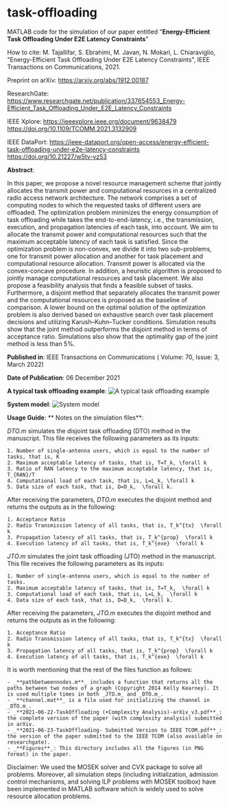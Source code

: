 # task-offloading
MATLAB code for the simulation of our paper entitled "**Energy-Efficient Task Offloading Under E2E Latency Constraints**"

How to cite:
M. Tajallifar, S. Ebrahimi,  M. Javan, N. Mokari, L. Chiaraviglio, "Energy-Efficient Task Offloading Under E2E Latency Constraints", IEEE Transactions on Communications, 2021.

Preprint on arXiv:
https://arxiv.org/abs/1912.00187

ResearchGate:
https://www.researchgate.net/publication/337654553_Energy-Efficient_Task_Offloading_Under_E2E_Latency_Constraints

IEEE Xplore:
https://ieeexplore.ieee.org/document/9638479
https://doi.org/10.1109/TCOMM.2021.3132909

IEEE DataPort:
https://ieee-dataport.org/open-access/energy-efficient-task-offloading-under-e2e-latency-constraints
https://doi.org/10.21227/w5tv-yz53


**Abstract**:

In this paper, we propose a novel resource management scheme that jointly allocates the transmit power and computational resources in a centralized radio access network architecture. The network comprises a set of computing nodes to which the requested tasks of different users are offloaded. The optimization problem minimizes the energy consumption of task offloading while takes the end-to-end-latency, i.e., the transmission, execution, and propagation latencies of each task, into account. We aim to allocate the transmit power and computational resources such that the maximum acceptable latency of each task is satisfied. Since the optimization problem is non-convex, we divide it into two sub-problems, one for transmit power allocation and another for task placement and computational resource allocation. Transmit power is allocated via the convex-concave procedure. In addition, a heuristic algorithm is proposed to jointly manage computational resources and task placement. We also propose a feasibility analysis that finds a feasible subset of tasks. Furthermore, a disjoint method that separately allocates the transmit power and the computational resources is proposed as the baseline of comparison. A lower bound on the optimal solution of the optimization problem is also derived based on exhaustive search over task placement decisions and utilizing Karush–Kuhn–Tucker conditions. Simulation results show that the joint method outperforms the disjoint method in terms of acceptance ratio. Simulations also show that the optimality gap of the joint method is less than 5%.


**Published in**: IEEE Transactions on Communications ( Volume: 70, Issue: 3, March 2022)

**Date of Publication**: 06 December 2021



**A typical task offloading example**:
![A typical task offloading example](https://github.com/sinaebrahimi/task-offloading/blob/main/Figures/1a.%20A%20typical%20task%20offloading%20example.png)

**System model**:
![System model](https://github.com/sinaebrahimi/task-offloading/blob/main/Figures/1b.%20System%20model.png)


**Usage Guide**:
**
Notes on the simulation files**:

_DTO.m_ simulates the disjoint task offloading (DTO) method in the manuscript. This file receives the following parameters as its inputs:

	1. Number of single-antenna users, which is equal to the number of tasks, that is, K
	2. Maximum acceptable latency of tasks, that is, T=T_k, \forall k
	3. Ratio of RAN latency to the maximum acceptable latency, that is, T_{RAN}/T
	4. Computational load of each task, that is, L=L_k, \forall k
	5. Data size of each task, that is, D=D_k,  \forall k.

After receiving the parameters, _DTO.m_ executes the disjoint method and returns the outputs as in the following:

	1. Acceptance Ratio
	2. Radio Transmission latency of all tasks, that is, T_k^{tx}  \forall k
	3. Propagation latency of all tasks, that is, T_k^{prop}  \forall k
	4. Execution latency of all tasks, that is, T_k^{exe}  \forall k

_JTO.m_ simulates the joint task offloading (JTO) method in the manuscript. This file receives the following parameters as its inputs:

	1. Number of single-antenna users, which is equal to the number of tasks.
	2. Maximum acceptable latency of tasks, that is, T=T_k,  \forall k
	3. Computational load of each task, that is, L=L_k,  \forall k
	4. Data size of each task, that is, D=D_k,  \forall k.

After receiving the parameters, _JTO.m_ executes the disjoint method and returns the outputs as in the following:

	1. Acceptance Ratio
	2. Radio Transmission latency of all tasks, that is, T_k^{tx}  \forall k
	3. Propagation latency of all tasks, that is, T_k^{prop}  \forall k
	4. Execution latency of all tasks, that is, T_k^{exe}  \forall k



It is worth mentioning that the rest of the files function as follows:

	- _**pathbetweennodes.m**_ includes a function that returns all the paths between two nodes of a graph (Copyright 2014 Kelly Kearney). It is used multiple times in both _JTO.m_ and _DTO.m_.
	- _**channel.mat**_ is a file used for initializing the channel in _DTO.m_.
	- _**2021-06-22-TaskOffloading (+Complexity Analysis)-arXiv_v3.pdf**_: the complete version of the paper (with complexity analysis) submitted in arXiv.
	- _**2021-06-23-TaskOffloading- Submitted Version to IEEE TCOM.pdf**_: the version of the paper submitted to the IEEE TCOM (also available on researchgate).
	- _**Figures**_: This directory includes all the figures (in PNG format) in the paper.


Disclaimer: We used the MOSEK solver and CVX package to solve all problems. Moreover, all simulation steps (including initialization, admission control mechanisms, and solving ILP problems with MOSEK toolbox) have been implemented in MATLAB software which is widely used to solve resource allocation problems.
